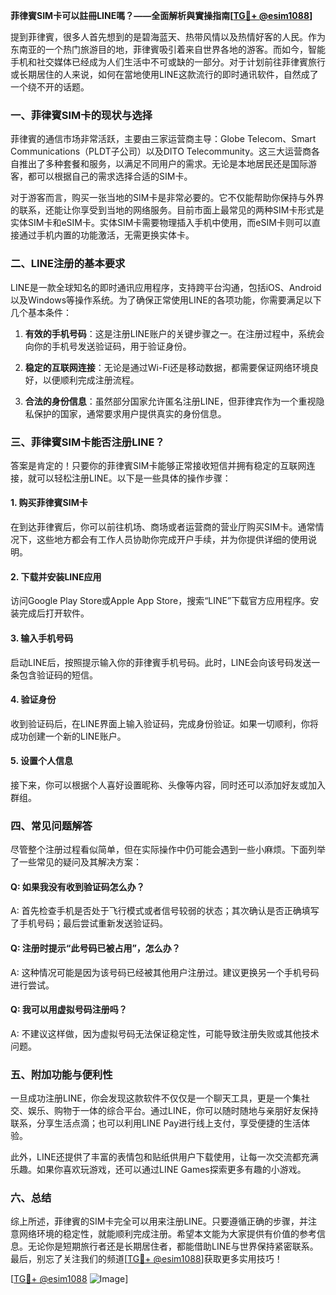 **菲律賓SIM卡可以註冊LINE嗎？——全面解析與實操指南[[TG💪+ @esim1088](https://t.me/s/esim1088)]**

提到菲律賓，很多人首先想到的是碧海蓝天、热带风情以及热情好客的人民。作为东南亚的一个热门旅游目的地，菲律賓吸引着来自世界各地的游客。而如今，智能手机和社交媒体已经成为人们生活中不可或缺的一部分。对于计划前往菲律賓旅行或长期居住的人来说，如何在當地使用LINE这款流行的即时通讯软件，自然成了一个绕不开的话题。

### 一、菲律賓SIM卡的现状与选择

菲律賓的通信市场非常活跃，主要由三家运营商主导：Globe Telecom、Smart Communications（PLDT子公司）以及DITO Telecommunity。这三大运营商各自推出了多种套餐和服务，以满足不同用户的需求。无论是本地居民还是国际游客，都可以根据自己的需求选择合适的SIM卡。

对于游客而言，购买一张当地的SIM卡是非常必要的。它不仅能帮助你保持与外界的联系，还能让你享受到当地的网络服务。目前市面上最常见的两种SIM卡形式是实体SIM卡和eSIM卡。实体SIM卡需要物理插入手机中使用，而eSIM卡则可以直接通过手机内置的功能激活，无需更换实体卡。

### 二、LINE注册的基本要求

LINE是一款全球知名的即时通讯应用程序，支持跨平台沟通，包括iOS、Android以及Windows等操作系统。为了确保正常使用LINE的各项功能，你需要满足以下几个基本条件：

1. **有效的手机号码**：这是注册LINE账户的关键步骤之一。在注册过程中，系统会向你的手机号发送验证码，用于验证身份。
   
2. **稳定的互联网连接**：无论是通过Wi-Fi还是移动数据，都需要保证网络环境良好，以便顺利完成注册流程。

3. **合法的身份信息**：虽然部分国家允许匿名注册LINE，但菲律宾作为一个重视隐私保护的国家，通常要求用户提供真实的身份信息。

### 三、菲律賓SIM卡能否注册LINE？

答案是肯定的！只要你的菲律賓SIM卡能够正常接收短信并拥有稳定的互联网连接，就可以轻松注册LINE。以下是一些具体的操作步骤：

#### 1. 购买菲律賓SIM卡
在到达菲律賓后，你可以前往机场、商场或者运营商的营业厅购买SIM卡。通常情况下，这些地方都会有工作人员协助你完成开户手续，并为你提供详细的使用说明。

#### 2. 下载并安装LINE应用
访问Google Play Store或Apple App Store，搜索“LINE”下载官方应用程序。安装完成后打开软件。

#### 3. 输入手机号码
启动LINE后，按照提示输入你的菲律賓手机号码。此时，LINE会向该号码发送一条包含验证码的短信。

#### 4. 验证身份
收到验证码后，在LINE界面上输入验证码，完成身份验证。如果一切顺利，你将成功创建一个新的LINE账户。

#### 5. 设置个人信息
接下来，你可以根据个人喜好设置昵称、头像等内容，同时还可以添加好友或加入群组。

### 四、常见问题解答

尽管整个注册过程看似简单，但在实际操作中仍可能会遇到一些小麻烦。下面列举了一些常见的疑问及其解决方案：

#### Q: 如果我没有收到验证码怎么办？
A: 首先检查手机是否处于飞行模式或者信号较弱的状态；其次确认是否正确填写了手机号码；最后尝试重新发送验证码。

#### Q: 注册时提示“此号码已被占用”，怎么办？
A: 这种情况可能是因为该号码已经被其他用户注册过。建议更换另一个手机号码进行尝试。

#### Q: 我可以用虚拟号码注册吗？
A: 不建议这样做，因为虚拟号码无法保证稳定性，可能导致注册失败或其他技术问题。

### 五、附加功能与便利性

一旦成功注册LINE，你会发现这款软件不仅仅是一个聊天工具，更是一个集社交、娱乐、购物于一体的综合平台。通过LINE，你可以随时随地与亲朋好友保持联系，分享生活点滴；也可以利用LINE Pay进行线上支付，享受便捷的生活体验。

此外，LINE还提供了丰富的表情包和贴纸供用户下载使用，让每一次交流都充满乐趣。如果你喜欢玩游戏，还可以通过LINE Games探索更多有趣的小游戏。

### 六、总结

综上所述，菲律賓的SIM卡完全可以用来注册LINE。只要遵循正确的步骤，并注意网络环境的稳定性，就能顺利完成注册。希望本文能为大家提供有价值的参考信息。无论你是短期旅行者还是长期居住者，都能借助LINE与世界保持紧密联系。最后，别忘了关注我们的频道[[TG💪+ @esim1088](https://t.me/s/esim1088)]获取更多实用技巧！

[[TG💪+ @esim1088](https://t.me/s/esim1088) ![Image](https://i.postimg.cc/4NQfJmqS/Snipaste-2025-05-13-00-14-12.png)]